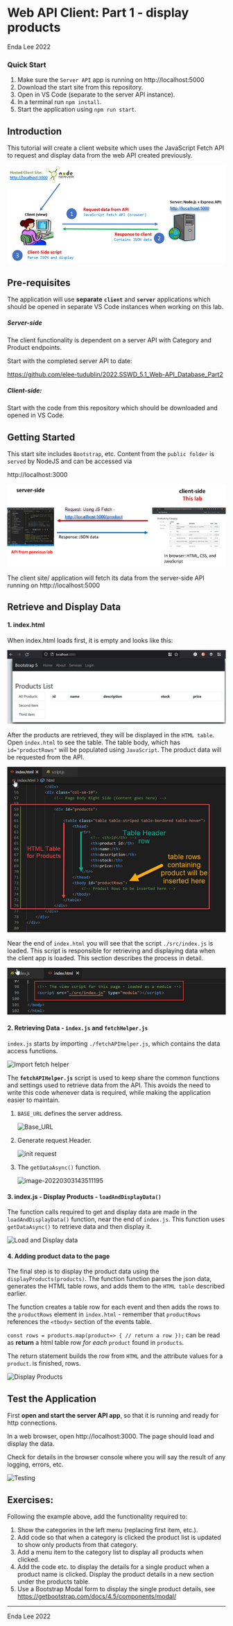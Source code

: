 # Web API Client: Part 1 - display products

Enda Lee 2022

### Quick Start

1. Make sure the `Server API` app is running on http://localhost:5000
2. Download the start site from this repository.
3. Open in VS Code (separate to the server API instance).
4. In a terminal run `npm install`.
5. Start the application using `npm run start`.



## Introduction

This tutorial will create a client website which uses the JavaScript Fetch API to request and display data from the web API created previously.

![Application overview - client and server](./media/app_overview.png)



## Pre-requisites

The application will use **separate** **`client`** and **`server`** applications which should be opened in separate VS Code instances when working on this lab.

##### Server-side

The client functionality is dependent on a server API with Category and Product endpoints.

Start with the completed server API to date:

https://github.com/elee-tudublin/2022.SSWD_5.1_Web-API_Database_Part2



##### Client-side:

Start with the code from this repository which should be downloaded and opened in VS Code.



## Getting Started

This start site includes `Bootstrap`, etc. Content from the `public folder` is `served` by NodeJS and can be accessed via

http://localhost:3000

![client and server apps](./media/app_overview2.png)

The client site/ application will fetch its data from the server-side API running on http://localhost:5000



## Retrieve and Display Data

#### 1. index.html

When index.html loads first, it is empty and looks like this: 

![start - empty page](./media/empty_page.png)



After the products are retrieved, they will be displayed in the `HTML table`. Open `index.html` to see the table. The table body, which has `id="productRows"` will be populated using `JavaScript`. The product data will be requested from the API.

![image-20220303140317719](./media/HTML_table.png)



Near the end of ```index.html``` you will see that the script ```./src/index.js``` is loaded. This script is responsible for retrieving and displaying data when the client app is loaded. This section describes the process in detail.

![image-20220303141508728](./media/import_js.png)



#### 2. Retrieving Data - `index.js` and `fetchHelper.js` 

 ```index.js```  starts by importing `./fetchAPIHelper.js`, which contains the data access functions. 

![Import fetch helper](./media/import_helper.png)



The **`fetchAPIHelper.js`** script is used to keep share the common functions and settings used to retrieve data from the API. This avoids the need to write this code whenever data is required, while making the application easier to maintain.

1. `BASE_URL` defines the server address.

   ![Base_URL](D:\webapps\sswd-2022\2022.SSWD_5.2_Web-API_Client_Part1\media\base_url.png)



2. Generate request Header.

   ![init request](./media/init.png)

   

3. The `getDataAsync()` function.

   ![image-20220303143511195](./media/get_data.png)



#### 3. index.js - Display Products -  `loadAndDisplayData()`

The function calls required to get and display data are made in the `loadAndDisplayData()` function, near the end of `index.js`. This function uses `getDataAsync()` to retrieve data and then display it.

![Load and Display data](./media/load_and_display.png)



#### 4. Adding product data to the page

The final step is to display the product data using the `displayProducts(products)`. The function function parses the json data, generates the HTML table rows, and adds them to the `HTML table` described earlier.

The function creates a table row for each event and then adds the rows to the ```productRows``` element in ```index.html``` - remember that ```productRows``` references the ```<tbody>``` section of the events table.

```const rows = products.map(product=> { // return a row });``` can be read as **return** a html table row *for each* ```product``` found in ```products```. 

The return statement builds the row from ```HTML``` and the attribute values for a ```product```.  is finished, rows.

![Display Products](./media/products_map.png)



## Test the Application

First **open and start the server API app**, so that it is running and ready for http connections.

In a web browser, open http://localhost:3000. The page should load and display the data.

Check for details in the browser console where you will say the result of any logging, errors, etc.

![Testing](./media/test.png)





## Exercises:

Following the example above, add the functionality required to:

1. Show the categories in the left menu (replacing first item, etc.).
2. Add code so that when a category is clicked the product list is updated to show only products from that category.
3. Add a menu item to the category list to display all products when clicked.
4. Add the code etc. to display the details for a single product when a product name is clicked. Display the product details in a new section under the products table.
5. Use a Bootstrap Modal form to display the single product details, see https://getbootstrap.com/docs/4.5/components/modal/




------

Enda Lee 2022
